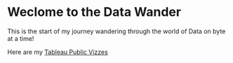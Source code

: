 # Weclome to the Data Wander
 This is the start of my journey wandering through the world of Data on byte at a time!

Here are my [Tableau Public Vizzes](https://public.tableau.com/profile/matthew.smith3559#!/)
